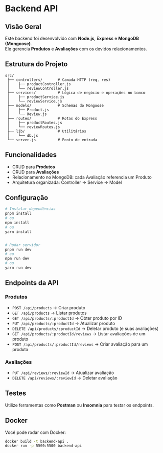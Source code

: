 # Backend API

## Visão Geral

Este backend foi desenvolvido com **Node.js**, **Express** e **MongoDB
(Mongoose)**.\
Ele gerencia **Produtos** e **Avaliações** com os devidos relacionamentos.

## Estrutura do Projeto

```
src/
 ├── controllers/       # Camada HTTP (req, res)
 │    ├── productController.js
 │    └── reviewController.js
 ├── services/          # Lógica de negócio e operações no banco
 │    ├── productService.js
 │    └── reviewService.js
 ├── models/            # Schemas do Mongoose
 │    ├── Product.js
 │    └── Review.js
 ├── routes/            # Rotas do Express
 │    ├── productRoutes.js
 │    └── reviewRoutes.js
 ├── lib/               # Utilitários
 │    └── db.js
 └── server.js          # Ponto de entrada
```

## Funcionalidades

- CRUD para **Produtos**
- CRUD para **Avaliações**
- Relacionamento no MongoDB: cada Avaliação referencia um Produto
- Arquitetura organizada: Controller → Service → Model

## Configuração

```bash
# Instalar dependências
pnpm install
# ou
npm install
# ou
yarn install


# Rodar servidor
pnpm run dev
# ou
npm run dev
# ou
yarn run dev
```

## Endpoints da API

### Produtos

- `POST /api/products` → Criar produto
- `GET /api/products` → Listar produtos
- `GET /api/products/:productId` → Obter produto por ID
- `PUT /api/products/:productId` → Atualizar produto
- `DELETE /api/products/:productId` → Deletar produto (e suas avaliações)
- `GET /api/products/:productId/reviews` → Listar avaliações de um produto
- `POST /api/products/:productId/reviews` → Criar avaliação para um produto

### Avaliações

- `PUT /api/reviews/:reviewId` → Atualizar avaliação
- `DELETE /api/reviews/:reviewId` → Deletar avaliação

## Testes

Utilize ferramentas como **Postman** ou **Insomnia** para testar os endpoints.

## Docker

Você pode rodar com Docker:

```bash
docker build -t backend-api .
docker run -p 5500:5500 backend-api
```

